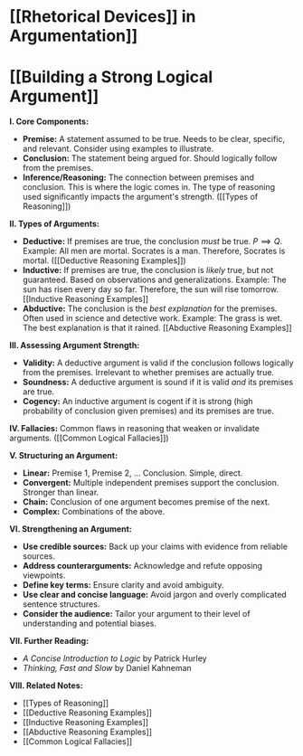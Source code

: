 # [[Rhetorical Devices]] in Argumentation]]
# [[Building a Strong Logical Argument]]

**I. Core Components:**

* **Premise:** A statement assumed to be true.  Needs to be clear, specific, and relevant.  Consider using examples to illustrate.
* **Conclusion:** The statement being argued for. Should logically follow from the premises.
* **Inference/Reasoning:** The connection between premises and conclusion.  This is where the logic comes in.  The type of reasoning used significantly impacts the argument's strength.  ([[Types of Reasoning]])

**II. Types of Arguments:**

* **Deductive:**  If premises are true, the conclusion *must* be true.  $P \implies Q$.  Example: All men are mortal. Socrates is a man. Therefore, Socrates is mortal.  ([[Deductive Reasoning Examples]])
* **Inductive:** If premises are true, the conclusion is *likely* true, but not guaranteed.  Based on observations and generalizations.  Example: The sun has risen every day so far. Therefore, the sun will rise tomorrow. [[Inductive Reasoning Examples]]
* **Abductive:**  The conclusion is the *best explanation* for the premises.  Often used in science and detective work. Example: The grass is wet. The best explanation is that it rained. [[Abductive Reasoning Examples]]


**III. Assessing Argument Strength:**

* **Validity:**  A deductive argument is valid if the conclusion follows logically from the premises.  Irrelevant to whether premises are actually true.
* **Soundness:** A deductive argument is sound if it is valid *and* its premises are true.
* **Cogency:** An inductive argument is cogent if it is strong (high probability of conclusion given premises) and its premises are true.


**IV. Fallacies:**  Common flaws in reasoning that weaken or invalidate arguments.  ([[Common Logical Fallacies]])


**V. Structuring an Argument:**

* **Linear:** Premise 1, Premise 2, ... Conclusion.  Simple, direct.
* **Convergent:** Multiple independent premises support the conclusion.  Stronger than linear.
* **Chain:** Conclusion of one argument becomes premise of the next.
* **Complex:** Combinations of the above.


**VI.  Strengthening an Argument:**

* **Use credible sources:** Back up your claims with evidence from reliable sources.
* **Address counterarguments:** Acknowledge and refute opposing viewpoints.
* **Define key terms:** Ensure clarity and avoid ambiguity.
* **Use clear and concise language:** Avoid jargon and overly complicated sentence structures.
* **Consider the audience:** Tailor your argument to their level of understanding and potential biases.


**VII.  Further Reading:**

*  *A Concise Introduction to Logic* by Patrick Hurley
*  *Thinking, Fast and Slow* by Daniel Kahneman


**VIII. Related Notes:**

* [[Types of Reasoning]]
* [[Deductive Reasoning Examples]]
* [[Inductive Reasoning Examples]]
* [[Abductive Reasoning Examples]]
* [[Common Logical Fallacies]]

